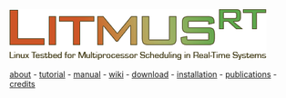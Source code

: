 
<div class="logobox">
    <img src="../inc/litmusrt.png" alt="LITMUS^RT: Linux Testbed for Multiprocessor Scheduling in Real-Time Systems" />
</div>

<div class="nav">

[about](../index.html) - 
[tutorial](../tutorial/index.html) -
[manual](../tutorial/manual.html) -
[wiki](http://wiki.litmus-rt.org/) -
[download](http://wiki.litmus-rt.org/litmus/Releases) -
[installation](http://wiki.litmus-rt.org/litmus/InstallationInstructions) -
[publications](http://wiki.litmus-rt.org/litmus/Publications) -
[credits](../credits.html)

</div>

<div class="box">